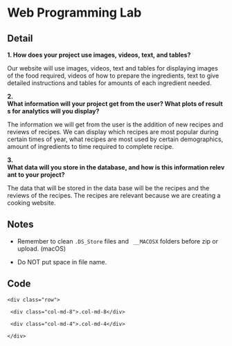 # Web Programming Lab

## Detail

**1. How does your project use images, videos, text, and tables?**

Our website will use images, videos, text and tables for displaying images of the food required, videos of how to prepare the ingredients, text to give detailed instructions and tables for amounts of each ingredient needed.
 
**2. What information will your project get from the user? What plots of results for analytics will you display?**

The information we will get from the user is the addition of new recipes and reviews of recipes. We can display which recipes are most popular during certain times of year, what recipes are most used by certain demographics, amount of ingredients to time required to complete recipe.

**3. What data will you store in the database, and how is this information relevant to your project?**

The data that will be stored in the data base will be the recipes and the reviews of the recipes. The recipes are relevant because we are creating a cooking website.


## Notes

- Remember to clean `.DS_Store` files and ` __MACOSX` folders before zip or upload. (macOS)

- Do NOT put space in file name.

## Code

`<div class="row">`

` <div class="col-md-8">.col-md-8</div>`
 
` <div class="col-md-4">.col-md-4</div>`
 
`</div>`
